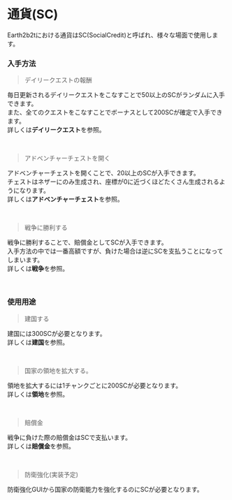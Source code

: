 # 通貨(SC)
Earth2b2tにおける通貨はSC(SocialCredit)と呼ばれ、様々な場面で使用します。

### 入手方法
>デイリークエストの報酬  

毎日更新されるデイリークエストをこなすことで50以上のSCがランダムに入手できます。  
また、全てのクエストをこなすことでボーナスとして200SCが確定で入手できます。  
詳しくは**デイリークエスト**を参照。

<br>

>アドベンチャーチェストを開く  

アドベンチャーチェストを開くことで、20以上のSCが入手できます。  
チェストはネザーにのみ生成され、座標が0に近づくほどたくさん生成されるようになります。  
詳しくは**アドベンチャーチェスト**を参照。

<br>

>戦争に勝利する  

戦争に勝利することで、賠償金としてSCが入手できます。  
入手方法の中では一番高額ですが、負けた場合は逆にSCを支払うことになってしまいます。  
詳しくは**戦争**を参照。

<br>

### 使用用途
>建国する  

建国には300SCが必要となります。  
詳しくは**建国**を参照。

<br>

> 国家の領地を拡大する。  

領地を拡大するには1チャンクごとに200SCが必要となります。  
詳しくは**領地**を参照。

<br>

>賠償金  

戦争に負けた際の賠償金はSCで支払います。  
詳しくは**賠償金**を参照。

<br>

>防衛強化(実装予定)　　

防衛強化GUIから国家の防衛能力を強化するのにSCが必要となります。
